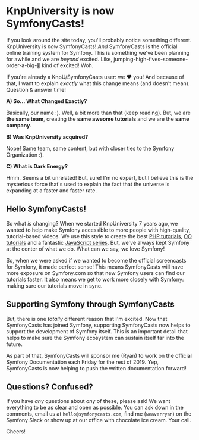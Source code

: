 # KnpUniversity is now SymfonyCasts!

If you look around the site today, you'll probably notice something different.
KnpUniversity is *now* SymfonyCasts! *And* SymfonyCasts is the official online
training system for Symfony. This is something we've been planning for awhile and
we are *beyond* excited. Like, jumping-high-fives-someone-order-a-big-🎂 kind
of excited! Woh.

If you're already a KnpU/SymfonyCasts user: we ❤️ you! And because of that, I want
to explain *exactly* what this change means (and doesn't mean). Question & answer
time!

**A) So... What Changed Exactly?**

Basically, our name :). Well, a bit more than that (keep reading). But, we are
**the same team**, creating the **same aweome tutorials** and we are the **same company**. 

**B) Was KnpUniversity acquired?**

Nope! Same team, same content, but with closer ties to the Symfony Organization :).

**C) What is Dark Energy?**

Hmm. Seems a bit unrelated! But, sure! I'm no expert, but I believe this is the
mysterious force that's used to explain the fact that the universe is expanding
at a faster and faster rate.

## Hello SymfonyCasts!

So what *is* changing? When we started KnpUniversity 7 years ago, we wanted to help
make Symfony accessible to more people with high-quality, tutorial-based videos.
We use this style to create the best [PHP tutorials](https://symfonycasts.com/tracks/php),
[OO tutorials](https://symfonycasts.com/tracks/oo) and a fantastic
[JavaScript series](https://symfonycasts.com/tracks/javascript). But, we've always
kept Symfony at the center of what we do. What can we say, we love Symfony!

So, when we were asked if we wanted to become the official screencasts for
Symfony, it made perfect sense! This means SymfonyCasts will have more exposure
on Symfony.com so that new Symfony users can find our tutorials faster. It also
means we get to work more closely with Symfony: making sure our tutorials move
in sync.

## Supporting Symfony through SymfonyCasts

But, there is one *totally* different reason that I'm excited. Now that SymfonyCasts
has joined Symfony, supporting SymfonyCasts now helps to support the development
of Symfony itself. This is an important detail that helps to make sure the Symfony
ecosystem can sustain itself far into the future.

As part of that, SymfonyCasts will sponsor me (Ryan) to work on the official Symfony
Documentation each Friday for the rest of 2019. Yep, SymfonyCasts is now helping
to push the written documentation forward!

## Questions? Confused?

If you have *any* questions about *any* of these, please ask! We want everything
to be as clear and open as possible. You can ask down in the comments, email us at
`hello@symfonycasts.com`, find me (`weaverryan`) on the Symfony Slack or show up
at our office with chocolate ice cream. Your call.

Cheers!
